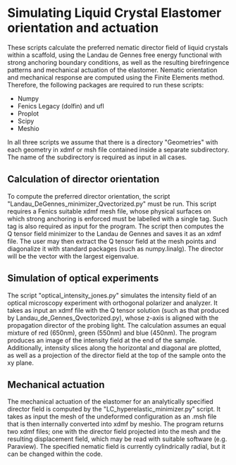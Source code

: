 # Simulating Liquid Crystal Elastomer orientation and actuation
These scripts calculate the preferred nematic director field of liquid crystals within a scaffold, using the Landau de Gennes free energy functional with strong anchoring boundary conditions, as well as the resulting birefringence patterns and mechanical actuation of the elastomer. Nematic orientation and mechanical response are computed using the Finite Elements method. Therefore, the following packages are required to run these scripts:

- Numpy
- Fenics Legacy (dolfin) and ufl
- Proplot
- Scipy
- Meshio

In all three scripts we assume that there is a directory "Geometries" with each geometry in xdmf or msh file contained inside a separate subdirectory. The name of the subdirectory is required as input in all cases. 
## Calculation of director orientation ##

To compute the preferred director orientation, the script "Landau_DeGennes_minimizer_Qvectorized.py" must be run. This script requires a Fenics suitable xdmf mesh file, whose physical surfaces on which strong anchoring is enforced must be labelled with a single tag. Such tag is also required as input for the program. The script then computes the Q tensor field minimizer to the Landau de Gennes and saves it as an xdmf file.  The user may then extract the Q tensor field at the mesh points and diagonalize it with standard packages (such as numpy.linalg). The director will be the vector with the largest eigenvalue.

## Simulation of optical experiments ##

The script "optical_intensity_jones.py" simulates the intensity field of an optical microscopy experiment with orthogonal polarizer and analyzer. It takes as input an xdmf file with the Q tensor solution (such as that produced by Landau_de_Gennes_Qvectorized.py), whose z-axis is aligned with the propagation director of the probing light. The calculation assumes an equal mixture of red (650nm), green (550nm) and blue (450nm). The program produces an image of the intensity field at the end of the sample. Additionally, intensity slices along the horizontal and diagonal are plotted, as well as a projection of the director field at the top of the sample onto the xy plane.


## Mechanical actuation ##

The mechanical actuation of the elastomer for an analytically specified director field is computed by the "LC_hyperelastic_minimizer.py" script. It takes as input the mesh of the undeformed configuration as an .msh file that is then internally converted into xdmf by meshio. The program returns two xdmf files; one with the director field projected into the mesh and the resulting displacement field, which may be read with suitable software (e.g. Paraview). The specified nematic field is currently cylindrically radial, but it can be changed within the code. 
